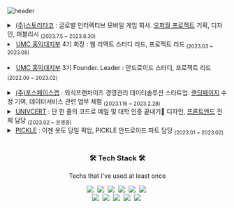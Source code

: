 ![header](https://capsule-render.vercel.app/api?type=soft&color=auto&height=150&section=header&text=반갑습니다&nbsp;윤강현입니다&fontSize=50&animation=twinkling)

 <details hide> &nbsp;
 <summary>
         &nbsp;<a href = "https://storytaco.com/">(주)스토리타코</a> : 글로벌 인터렉티브 모바일 게임 회사. <a href = "https://storyoffer.de/Home">오퍼월 프로젝트</a> 기획, 디자인, 퍼블리시 <sub>(2023.7.5 ~ 2023.8.30)</sub>
</summary>
  <img src="https://storytaco.com/common/img/layout/flogo.png" width="100%"/>
 ![Group 258](https://storytaco.com/common/img/layout/flogo.png)(: width="100%")

</details>

<li> <a href = "https://github.com/HIUMC"> UMC 홍익대지부</a> 4기 회장 : 웹 리액트 스터디 리드, 프로젝트 리드  <sub>(2023.03 ~ 2023.08)</sub> </li> <br>
<li> <a href = "https://github.com/HIUMC"> UMC 홍익대지부</a> 3기 Founder. Leader : 안드로이드 스터디, 프로젝트 리드  <sub>(2022.09 ~ 2023.02)</sub> </li> <br>

 <details hide> &nbsp;
 <summary>
         &nbsp;<a href = "https://www.forspacelab.com/">(주)포스페이스랩</a> : 외식프랜차이즈 경영관리 데이터솔루션 스타트업. <a href = "https://www.datapuree.co/main_0001_01_dtpr.act">랜딩페이지</a> 수정 기여, 데이터서비스 관련 업무 체험 <sub>(2023.1.16 ~ 2023.2.28)</sub>
</summary>
  
 ![https://user-images.githubusercontent.com/94730032/201578971-0ddbf27c-4ae5-4f66-bf21-00bdf3c1811b.jpg](https://uploads-ssl.webflow.com/5f533da673406260269e6257/61221ead3ccadc628561825a_Frame%402x.png)
 
</details>
 
<details hide> &nbsp;
 <summary>
         &nbsp;<a href = "https://fork-player-abb.notion.site/API-63617df354c042c39382d7f2d9a9bab9">UNIVCERT</a> : 단 한 줄의 코드로 메일 및 대학 인증 끝내기🔹 디자인, <a href = "https://univcert.com">프론트엔드</a> 전체 담당 <sub>(2023.02 ~ 운영중)  </sub> 
 </summary>
  
 ![Group 258 (1)](https://univcert.com/static/media/UNIVCERT.e743fea98aa3c8b8ec8fdb01ae2d5634.svg)
 
</details>
 
<details hide> &nbsp;
 <summary>
         &nbsp;<a href = "https://pickle60.notion.site/PICKLE-bca7c69d62a84714b342dc2e148102fb">PICKLE</a> : 이젠 옷도 당일 픽업, PICKLE 안드로이드 파트 담당 <sub>(2023.01 ~ 2023.02)  </sub> 
 </summary>
  
 ![Group 258 (1)](https://pickle60.notion.site/image/https%3A%2F%2Fs3-us-west-2.amazonaws.com%2Fsecure.notion-static.com%2Ffb18b5fe-8920-4ca3-b888-fc0121b7b931%2F%25EB%25A1%259C%25EA%25B3%25A01.png?table=block&id=bca7c69d-62a8-4714-b342-dc2e148102fb&spaceId=5d153a95-aadb-4e34-9e0a-d86ff3b2c1e7&width=250&userId=&cache=v2)

</details>

<br>

<h3 align="center">🛠 Tech Stack 🛠</h3>

<p align="center"> Techs that I've used at least once </p>

<p align="center">
  <img src="https://img.shields.io/badge/Python-3766AB?style=flat-square&logo=Python&logoColor=white"/></a>&nbsp 
  <img src="https://img.shields.io/badge/C++-00599C?style=flat-square&logo=C%2B%2B&logoColor=white"/></a>&nbsp 
  <img src="https://img.shields.io/badge/C-A8B9CC?style=flat-square&logo=C&logoColor=white"/></a>&nbsp 
  <img src="https://img.shields.io/badge/Javascript-ffb13b?style=flat-square&logo=javascript&logoColor=white"/></a>&nbsp 
  <img src="https://img.shields.io/badge/css-1572B6?style=flat-square&logo=css3&logoColor=white"/></a>&nbsp 
  <img src="https://img.shields.io/badge/HTML-E34F26?style=flat-square&logo=HTML5&logoColor=white"/></a>&nbsp 
  <br>
  <img src="https://img.shields.io/badge/Kotlin-7F52FF?style=flat-square&logo&logo=Kotlin&logoColor=white">&nbsp 
  <img src="https://img.shields.io/badge/Android-3DDC84?style=flat-square&logo=Android&logoColor=white"/>&nbsp 
  <img src="https://img.shields.io/badge/React-61DAFB?style=flat-square&logo&logo=React&logoColor=white">&nbsp 
  <img src="https://img.shields.io/badge/Git-F05032?style=flat-square&logo=Git&logoColor=white">&nbsp 
  <img src="https://img.shields.io/badge/Mysql-E6B91E?style=flat-square&logo=MySql&logoColor=white"/></a>&nbsp 
</p>
